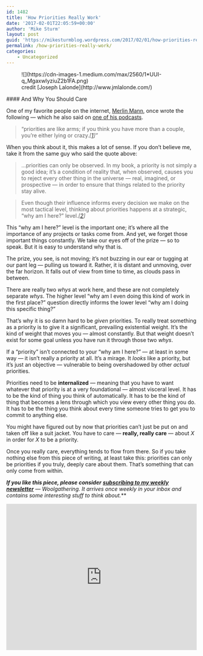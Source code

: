 ```yaml
---
id: 1482
title: 'How Priorities Really Work'
date: '2017-02-01T22:05:59+00:00'
author: 'Mike Sturm'
layout: post
guid: 'https://mikesturmblog.wordpress.com/2017/02/01/how-priorities-really-work/'
permalink: /how-priorities-really-work/
categories:
    - Uncategorized
---
```


<figure class="wp-caption">![](https://cdn-images-1.medium.com/max/2560/1*UUI-q_MgaxwIyziuZ2b1FA.png)<figcaption class="wp-caption-text">credit [Joseph Lalonde](http://www.jmlalonde.com/)</figcaption></figure>#### And Why You Should Care

One of my favorite people on the internet, [Merlin Mann](http://merlinmann.com), once wrote the following — which he also said on [one of his podcasts](http://5by5.tv/b2w).

> “priorities are like arms; if you think you have more than a couple, you’re either lying or crazy.*\[*[*1*](https://twitter.com/hotdogsladies/status/1492464753)*\]”*

When you think about it, this makes a lot of sense. If you don’t believe me, take it from the same guy who said the quote above:

> …priorities can only be observed. In my book, a priority is not simply a good idea; it’s a condition of reality that, when observed, causes you to reject every other thing in the universe — real, imagined, or prospective — in order to ensure that things related to the priority stay alive.

> Even though their influence informs every decision we make on the most tactical level, thinking about priorities happens at a strategic, “why am I here?” level.*\[*[*2*](http://www.43folders.com/2009/04/28/priorities)*\]*

This “why am I here?” level is the important one; it’s where all the importance of any projects or tasks come from. And yet, we forget those important things constantly. We take our eyes off of the prize — so to speak. But it is easy to understand why that is.

The prize, you see, is not moving; it’s not buzzing in our ear or tugging at our pant leg — pulling us toward it. Rather, it is distant and unmoving, over the far horizon. It falls out of view from time to time, as clouds pass in between.

There are really two *whys* at work here, and these are not completely separate *whys*. The higher level “why am I even doing this kind of work in the first place?” question directly informs the lower level “why am I doing this specific thing?”

That’s why it is so damn hard to be *given* priorities. To really treat something as a priority is to give it a significant, prevailing existential weight. It’s the kind of weight that moves you — almost constantly. But that weight doesn’t exist for some goal unless you have run it through those two *whys*.

If a “priority” isn’t connected to your “why am I here?” — at least in some way — it isn’t really a priority at all. It’s a mirage. It *looks* like a priority, but it’s just an objective — vulnerable to being overshadowed by other *actual* priorities.

Priorities need to be **internalized** — meaning that you have to want whatever that priority is at a very foundational — almost visceral level. It has to be the kind of thing you think of automatically. It has to be the kind of thing that becomes a lens through which you view every other thing you do. It has to be the thing you think about every time someone tries to get you to commit to anything else.

You might have figured out by now that priorities can’t just be put on and taken off like a suit jacket. You have to care — **really, really care** — about *X* in order for *X* to be a priority.

Once you really care, everything tends to flow from there. So if you take nothing else from this piece of writing, at least take this: priorities can only be priorities if you truly, deeply care about them. That’s something that can only come from within.

***If you like this piece, please consider*** [***subscribing to my weekly newsletter***](http://tinyletter.com/mike_sturm) ***—* Woolgathering*. It arrives once weekly in your inbox and contains some interesting stuff to think about.***

<iframe class="wp-embedded-content" data-secret="6b4ehcYijk" frameborder="0" height="386" loading="lazy" sandbox="allow-scripts" scrolling="no" security="restricted" src="https://upscri.be/f/61f5e9?as_embed=true#?secret=6b4ehcYijk" title="Subscribe to Woolgathering" width="100%"></iframe>
